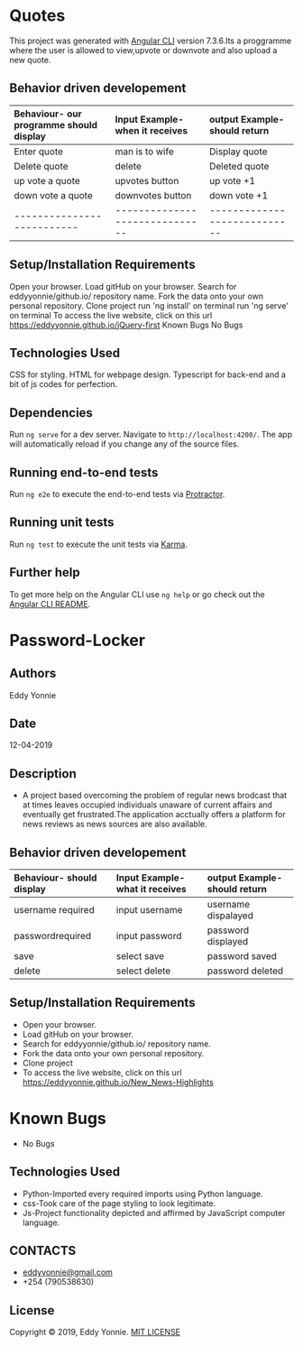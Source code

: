 # Quotes

This project was generated with [Angular CLI](https://github.com/angular/angular-cli) version 7.3.6.Its a proggramme where the user is allowed to view,upvote or downvote and also upload a new quote.

## Behavior driven developement
| Behaviour- our programme should display  | Input Example-when it receives|output Example-should return| 
| :--------------------------| :--------------------------   |:-------------------------- |
| Enter quote                | man is to wife                | Display quote              |
|Delete quote                | delete                        | Deleted quote              |
| up vote a quote            | upvotes button                | up vote  +1                |
| down vote a quote          | downvotes button              | down vote +1               |
|--------------------------  |------------------------------ |----------------------------|                     
## Setup/Installation Requirements
Open your browser.
Load gitHub on your browser.
Search for eddyyonnie/github.io/ repository name.
Fork the data onto your own personal repository.
Clone project
run 'ng install' on terminal
run 'ng serve' on terminal
To access the live website, click on this url https://eddyyonnie.github.io/jQuery-first
Known Bugs
No Bugs

## Technologies Used
CSS for styling. HTML for webpage design. Typescript for back-end and a bit of js codes for perfection.

## Dependencies
Run `ng serve` for a dev server. Navigate to `http://localhost:4200/`. The app will automatically reload if you change any of the source files.

## Running end-to-end tests

Run `ng e2e` to execute the end-to-end tests via [Protractor](http://www.protractortest.org/).

## Running unit tests

Run `ng test` to execute the unit tests via [Karma](https://karma-runner.github.io).

## Further help

To get more help on the Angular CLI use `ng help` or go check out the [Angular CLI README](https://github.com/angular/angular-cli/blob/master/README.md).

<!-- from here
from here 
from here -->

# Password-Locker
## Authors

Eddy Yonnie 

## Date 

12-04-2019

## Description

* A project based overcoming the problem of regular news brodcast that at times leaves occupied individuals unaware of current affairs and eventually get frustrated.The application acctually offers a platform for news reviews as news sources are also available.

## Behavior driven developement
| Behaviour- should display   | Input Example-what it receives|output Example-should return| 
| :---------------------------| :--------------------------   |:-------------------------- |
| username required           | input username                | username dispalayed        |
| passwordrequired            |  input password               | password displayed         |   
| save                        | select save                   | password saved             |
|  delete                     | select delete                 | password deleted           |



## Setup/Installation Requirements
* Open your browser.
* Load gitHub on your browser.
* Search for eddyyonnie/github.io/ repository name.
* Fork the data onto your own personal repository.
* Clone project
* To access the live website, click on this url https://eddyyonnie.github.io/New_News-Highlights

# Known Bugs
* No Bugs


## Technologies Used
* Python-Imported every required imports using Python language.
* css-Took care of the page styling to look legitimate.
* Js-Project functionality depicted and affirmed by JavaScript computer language.

## CONTACTS
 * eddyyonnie@gmail.com
 * +254 (790538630)

## License
Copyright © 2019, Eddy Yonnie. [MIT LICENSE](LICENSE)